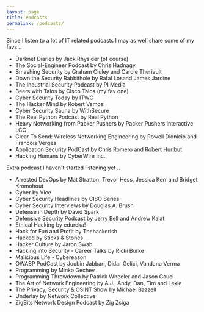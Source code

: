 ```yaml
---
layout: page
title: Podcasts
permalink: /podcasts/
---
```


Since I listen to a lot of IT related podcasts I may as well share some of my favs ..

- Darknet Diaries by Jack Rhysider (of course)
- The Social-Engineer Podcast by Chris Hadnagy
- Smashing Security by Graham Cluley and Carole Theriault
- Down the Security Rabbithole by Rafal Losand James Jardine
- The Industrial Security Podcast by PI Media
- Beers with Talos by Cisco Talos (my fav one)
- Cyber Security Today by ITWC
- The Hacker Mind by Robert Vamosi
- Cyber Security Sauna by WithSecure
- The Real Python Podcast by Real Python
- Heavy Networking from Packer Pushers by Packer Pushers Interactive LCC
- Clear To Send: Wireless Networking Engineering by Rowell Dionicio and Francois Verges
- Application Security PodCast by Chris Romero and Robert Hurlbut
- Hacking Humans by CyberWire Inc.


Extra podcast I haven't started listening yet ..

- Arrested DevOps by Mat Stratton, Trevor Hess, Jessica Kerr and Bridget Kromohout
- Cyber by Vice
- Cyber Security Headlines by CISO Series
- Cyber Security Interviews by Douglas A. Brush
- Defense in Depth by David Spark
- Defensive Security Podcast by Jerry Bell and Andrew Kalat
- Ethical Hacking by edureka!
- Hack for Fun and Profit by Thehackerish
- Hacked by Sticks & Stones
- Hacker Culture by Jaron Swab
- Hacking into Security - Career Talks by Ricki Burke
- Malicious Life - Cybereason
- OWASP PodCast by Joubin Jabbari, Didar Gelici, Vandana Verma
- Programming by Minko Gechev
- Programming Throwdown by Patrick Wheeler and Jason Gauci
- The Art of Network Engineering by A.J., Andy, Dan, Tim and Lexie
- The Privacy, Security & OSINT Show by Michael Bazzell
- Underlay by Network Collective
- ZigBits Network Design Podcast by Zig Zsiga
